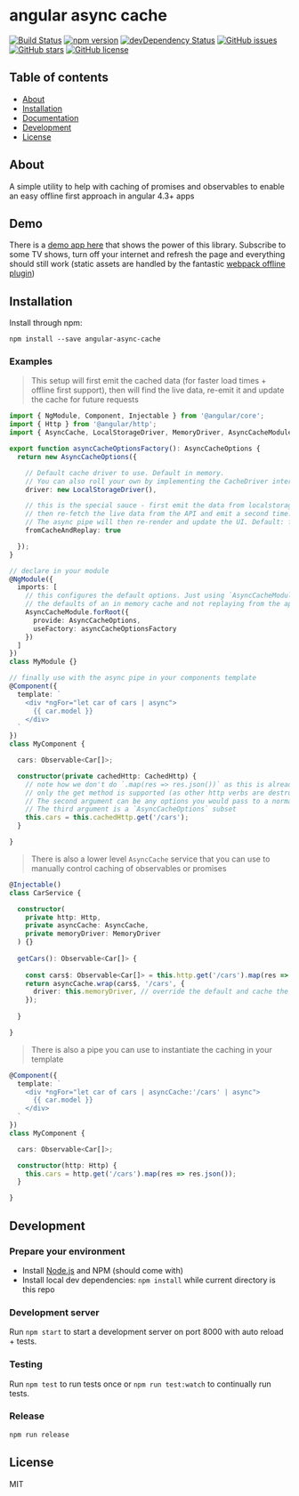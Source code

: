 # angular async cache
[![Build Status](https://travis-ci.org/mattlewis92/angular-async-cache.svg?branch=master)](https://travis-ci.org/mattlewis92/angular-async-cache)
[![npm version](https://badge.fury.io/js/angular-async-cache.svg)](http://badge.fury.io/js/angular-async-cache)
[![devDependency Status](https://david-dm.org/mattlewis92/angular-async-cache/dev-status.svg)](https://david-dm.org/mattlewis92/angular-async-cache#info=devDependencies)
[![GitHub issues](https://img.shields.io/github/issues/mattlewis92/angular-async-cache.svg)](https://github.com/mattlewis92/angular-async-cache/issues)
[![GitHub stars](https://img.shields.io/github/stars/mattlewis92/angular-async-cache.svg)](https://github.com/mattlewis92/angular-async-cache/stargazers)
[![GitHub license](https://img.shields.io/badge/license-MIT-blue.svg)](https://raw.githubusercontent.com/mattlewis92/angular-async-cache/master/LICENSE)

## Table of contents

- [About](#about)
- [Installation](#installation)
- [Documentation](#documentation)
- [Development](#development)
- [License](#licence)

## About

A simple utility to help with caching of promises and observables to enable an easy offline first approach in angular 4.3+ apps

## Demo
There is a [demo app here](http://mattlewis92.github.io/angular2-tv-tracker/) that shows the power of this library. Subscribe to some TV shows, turn off your internet and refresh the page and everything should still work (static assets are handled by the fantastic [webpack offline plugin](https://github.com/NekR/offline-plugin))

## Installation

Install through npm:
```
npm install --save angular-async-cache
```

### Examples

> This setup will first emit the cached data (for faster load times + offline first support), then will find the live data, re-emit it and update the cache for future requests

```typescript
import { NgModule, Component, Injectable } from '@angular/core';
import { Http } from '@angular/http';
import { AsyncCache, LocalStorageDriver, MemoryDriver, AsyncCacheModule, AsyncCacheOptions, CachedHttp } from 'angular-async-cache';

export function asyncCacheOptionsFactory(): AsyncCacheOptions {
  return new AsyncCacheOptions({

    // Default cache driver to use. Default in memory. 
    // You can also roll your own by implementing the CacheDriver interface
    driver: new LocalStorageDriver(),

    // this is the special sauce - first emit the data from localstorage, 
    // then re-fetch the live data from the API and emit a second time. 
    // The async pipe will then re-render and update the UI. Default: false
    fromCacheAndReplay: true

  });
}

// declare in your module
@NgModule({
  imports: [
    // this configures the default options. Just using `AsyncCacheModule.forRoot()` will use 
    // the defaults of an in memory cache and not replaying from the api
    AsyncCacheModule.forRoot({
      provide: AsyncCacheOptions,
      useFactory: asyncCacheOptionsFactory
    })
  ]
})
class MyModule {}

// finally use with the async pipe in your components template
@Component({
  template: `
    <div *ngFor="let car of cars | async">
      {{ car.model }}
    </div>
  `
})
class MyComponent {

  cars: Observable<Car[]>;

  constructor(private cachedHttp: CachedHttp) {
    // note how we don't do `.map(res => res.json())` as this is already handled by the cachedHttp service 
    // only the get method is supported (as other http verbs are destructive)
    // The second argument can be any options you would pass to a normal http get call
    // The third argument is a `AsyncCacheOptions` subset
    this.cars = this.cachedHttp.get('/cars');
  }

}
```

> There is also a lower level `AsyncCache` service that you can use to manually control caching of observables or promises

```typescript
@Injectable()
class CarService {

  constructor(
    private http: Http, 
    private asyncCache: AsyncCache, 
    private memoryDriver: MemoryDriver
  ) {}
  
  getCars(): Observable<Car[]> {
  
    const cars$: Observable<Car[]> = this.http.get('/cars').map(res => res.json());
    return asyncCache.wrap(cars$, '/cars', {
      driver: this.memoryDriver, // override the default and cache the data in memory
    });
  
  }

}
```

> There is also a pipe you can use to instantiate the caching in your template

```typescript
@Component({
  template: `
    <div *ngFor="let car of cars | asyncCache:'/cars' | async">
      {{ car.model }}
    </div>
  `
})
class MyComponent {

  cars: Observable<Car[]>;

  constructor(http: Http) {
    this.cars = http.get('/cars').map(res => res.json());
  }

}
```

## Development

### Prepare your environment
* Install [Node.js](http://nodejs.org/) and NPM (should come with)
* Install local dev dependencies: `npm install` while current directory is this repo

### Development server
Run `npm start` to start a development server on port 8000 with auto reload + tests.

### Testing
Run `npm test` to run tests once or `npm run test:watch` to continually run tests.

### Release
```bash
npm run release
```

## License

MIT
